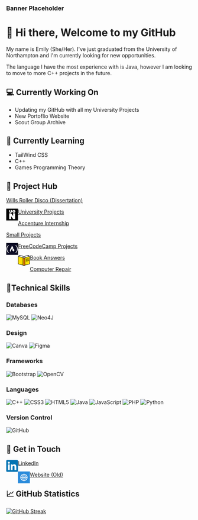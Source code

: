 ### Banner Placeholder
# 👋 Hi there, Welcome to my GitHub
  My name is Emily (She/Her). 
  I've just graduated from the University of Northampton and I'm currently looking for new opportunities. 
  
  The language I have the most experience with is Java, however I am looking to move to more C++ projects in the future.

## 💻 Currently Working On
  - Updating my GitHub with all my University Projects
  - New Portoflio Website
  - Scout Group Archive 

## 🌱 Currently Learning
  - TailWind CSS
  - C++
  - Games Programming Theory
    
## 🎉 Project Hub

<a href="https://github.com/WRDDissertationProject"><img align="left" src="" width="21px"/></a>
[Wills Roller Disco (Dissertation)](https://github.com/WRDDissertationProject)

<a href="https://github.com/emilyf99UniversityProjects"><img align="left" src="https://raw.githubusercontent.com/EmilyF99/EmilyF99/main/images/PYG9GWrf_400x400.png" width="32px"/></a>
[University Projects](https://github.com/emilyf99UniversityProjects)

<a href="https://github.com/emilyf99AccentureInternship"><img align="left" src="" width="21px"/></a>
[Accenture Internship](https://github.com/emilyf99AccentureInternship)

<a href="https://github.com/emilyf99SmallProjects"><img align="left" src=""  width="21px"/></a>
[Small Projects](https://github.com/emilyf99SmallProjects)

<a href="https://github.com/emilyf99FreeCodeCampProjects"><img align="left" src="https://raw.githubusercontent.com/EmilyF99/EmilyF99/main/images/download (1).png"  width="32px"/></a>
[FreeCodeCamp Projects](https://github.com/emilyf99FreeCodeCampProjects)

<a href="https://github.com/emilyf99BookQuestions"><img align="left" src="https://raw.githubusercontent.com/EmilyF99/EmilyF99/main/images/images.png"  width="32px"/></a>
[Book Answers](https://github.com/emilyf99BookQuestions)

<a href="https://github.com/emilyf99ComputerBuildsAndRepairs"><img align="left" src=""  width="21px"/></a>
[Computer Repair](https://github.com/emilyf99ComputerBuildsAndRepairs)

## 💼Technical Skills

  ### Databases
  ![MySQL](https://img.shields.io/badge/mysql-%2300f.svg?style=for-the-badge&logo=mysql&logoColor=white)
  ![Neo4J](https://img.shields.io/badge/Neo4j-008CC1?style=for-the-badge&logo=neo4j&logoColor=white)

  ### Design 
  ![Canva](https://img.shields.io/badge/Canva-%2300C4CC.svg?style=for-the-badge&logo=Canva&logoColor=white)
  ![Figma](https://img.shields.io/badge/figma-%23F24E1E.svg?style=for-the-badge&logo=figma&logoColor=white)

  ### Frameworks
  ![Bootstrap](https://img.shields.io/badge/bootstrap-%238511FA.svg?style=for-the-badge&logo=bootstrap&logoColor=white)
  ![OpenCV](https://img.shields.io/badge/opencv-%23white.svg?style=for-the-badge&logo=opencv&logoColor=white)

  ### Languages
  ![C++](https://img.shields.io/badge/c++-%2300599C.svg?style=for-the-badge&logo=c%2B%2B&logoColor=white)
  ![CSS3](https://img.shields.io/badge/css3-%231572B6.svg?style=for-the-badge&logo=css3&logoColor=white)
  ![HTML5](https://img.shields.io/badge/html5-%23E34F26.svg?style=for-the-badge&logo=html5&logoColor=white)
  ![Java](https://img.shields.io/badge/java-%23ED8B00.svg?style=for-the-badge&logo=openjdk&logoColor=white)
  ![JavaScript](https://img.shields.io/badge/javascript-%23323330.svg?style=for-the-badge&logo=javascript&logoColor=%23F7DF1E)
  ![PHP](https://img.shields.io/badge/php-%23777BB4.svg?style=for-the-badge&logo=php&logoColor=white)
  ![Python](https://img.shields.io/badge/python-3670A0?style=for-the-badge&logo=python&logoColor=ffdd54)

  ### Version Control
  ![GitHub](https://img.shields.io/badge/github-%23121011.svg?style=for-the-badge&logo=github&logoColor=white)
  

## :speech_balloon: Get in Touch

<a href="https://www.linkedin.com/in/emily-fletcher-uon/"><img align="left" src="https://raw.githubusercontent.com/EmilyF99/EmilyF99/main/images/LinkedIn_logo_initials.png" alt="EmilyF99 | LinkedIn" width="32px"/></a>
[LinkedIn](https://www.linkedin.com/in/emily-fletcher-uon/)

<a href="https://emilyf99.github.io/"><img align="left" src="https://raw.githubusercontent.com/EmilyF99/EmilyF99/main/images/high+quality+social+social+media+square+website+www+icon-1320192619856305568.png" alt="EmilyF99 | Website" width="32px"/></a>
[Website (Old)](https://emilyf99.github.io/)

  
##  📈 GitHub Statistics 
[![GitHub Streak](http://github-readme-streak-stats.herokuapp.com?user=EmilyF99&theme=dark&background=000000)](https://git.io/streak-stats)

<!--[![Top Languages](https://github-readme-stats.vercel.app/api/top-langs/?username=EmilyF99&layout=compact&theme=dark&background=000000)](https://github.com/EmilyF99)-->
